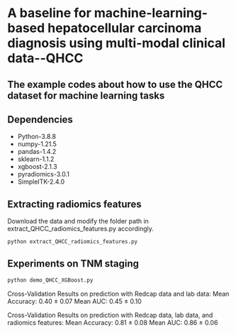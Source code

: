 # A baseline for machine-learning-based hepatocellular carcinoma diagnosis using multi-modal clinical data--QHCC
## The example codes about how to use the QHCC dataset for machine learning tasks

## Dependencies

* Python-3.8.8
* numpy-1.21.5
* pandas-1.4.2
* sklearn-1.1.2
* xgboost-2.1.3
* pyradiomics-3.0.1
* SimpleITK-2.4.0

## Extracting radiomics features
Download the data and modify the folder path in extract_QHCC_radiomics_features.py accordingly.

```bash
python extract_QHCC_radiomics_features.py
```

## Experiments on TNM staging

```bash
python demo_QHCC_XGBoost.py
```

Cross-Validation Results on prediction with Redcap data and lab data:
Mean Accuracy: 0.40 ± 0.07
Mean AUC: 0.45 ± 0.10

Cross-Validation Results on prediction with Redcap data, lab data, and radiomics features:
Mean Accuracy: 0.81 ± 0.08
Mean AUC: 0.86 ± 0.06
